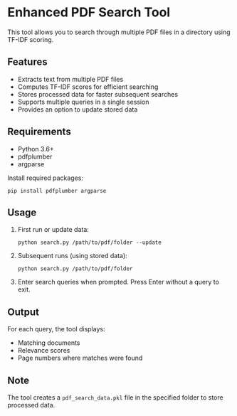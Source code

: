 # Enhanced PDF Search Tool

This tool allows you to search through multiple PDF files in a directory using TF-IDF scoring.

## Features

- Extracts text from multiple PDF files
- Computes TF-IDF scores for efficient searching
- Stores processed data for faster subsequent searches
- Supports multiple queries in a single session
- Provides an option to update stored data

## Requirements

- Python 3.6+
- pdfplumber
- argparse

Install required packages:

```
pip install pdfplumber argparse
```

## Usage

1. First run or update data:
   ```
   python search.py /path/to/pdf/folder --update
   ```

2. Subsequent runs (using stored data):
   ```
   python search.py /path/to/pdf/folder
   ```

3. Enter search queries when prompted. Press Enter without a query to exit.

## Output

For each query, the tool displays:
- Matching documents
- Relevance scores
- Page numbers where matches were found

## Note

The tool creates a `pdf_search_data.pkl` file in the specified folder to store processed data.